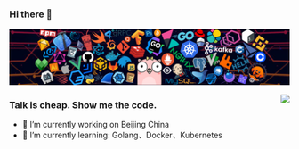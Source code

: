 ### Hi there 👋

![](https://github.com/w2lz/w2lz/blob/master/icons/header_1.png)

<img align="right" src="https://github-readme-stats.vercel.app/api?username=w2lz&show_icons=true&icon_color=CE1D2D&text_color=718096&bg_color=ffffff&hide_title=true" />

### Talk is cheap. Show me the code.

- 🔭 I’m currently working on Beijing China
- 🌱 I’m currently learning: Golang、Docker、Kubernetes

<!--
**w2lz/w2lz** is a ✨ _special_ ✨ repository because its `README.md` (this file) appears on your GitHub profile.

Here are some ideas to get you started:

- 🔭 I’m currently working on ...
- 🌱 I’m currently learning ...
- 👯 I’m looking to collaborate on ...
- 🤔 I’m looking for help with ...
- 💬 Ask me about ...
- 📫 How to reach me: ...
- 😄 Pronouns: ...
- ⚡ Fun fact: ...
-->
